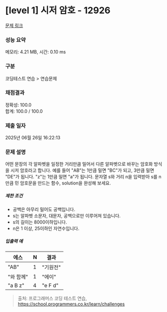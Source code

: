# [level 1] 시저 암호 - 12926 

[문제 링크](https://school.programmers.co.kr/learn/courses/30/lessons/12926) 

### 성능 요약

메모리: 4.21 MB, 시간: 0.10 ms

### 구분

코딩테스트 연습 > 연습문제

### 채점결과

정확성: 100.0<br/>합계: 100.0 / 100.0

### 제출 일자

2025년 06월 26일 16:22:13

### 문제 설명

<p><font style="vertical-align: inherit;"><font style="vertical-align: inherit;">어떤 문장의 각 알파벳을 일정한 거리만큼 밀어서 다른 알파벳으로 바꾸는 암호화 방식을 시저 암호라고 합니다.  예를 들어 "AB"는 1만큼 밀면 "BC"가 되고, 3만큼 밀면 "DE"가 됩니다. "z"는 1만큼 밀면 "a"가 됩니다. 문자열 s와 거리 n을 입력받아 s를 n만큼 민 암호문을 만드는 함수, solution을 완성해 보세요.</font></font></p>

<h5><font style="vertical-align: inherit;"><font style="vertical-align: inherit;">제한 조건</font></font></h5>

<ul>
<li><font style="vertical-align: inherit;"><font style="vertical-align: inherit;">공백은 아무리 밀어도 공백입니다.</font></font></li>
<li><font style="vertical-align: inherit;"><font style="vertical-align: inherit;">s는 알파벳 소문자, 대문자, 공백으로만 이루어져 있습니다.</font></font></li>
<li><font style="vertical-align: inherit;"><font style="vertical-align: inherit;">s의 길이는 8000이하입니다.</font></font></li>
<li><font style="vertical-align: inherit;"><font style="vertical-align: inherit;">n은 1 이상, 25이하인 자연수입니다.</font></font></li>
</ul>

<h5><font style="vertical-align: inherit;"><font style="vertical-align: inherit;">입출력 예</font></font></h5>
<table class="table">
        <thead><tr>
<th><font style="vertical-align: inherit;"><font style="vertical-align: inherit;">에스</font></font></th>
<th><font style="vertical-align: inherit;"><font style="vertical-align: inherit;">N</font></font></th>
<th><font style="vertical-align: inherit;"><font style="vertical-align: inherit;">결과</font></font></th>
</tr>
</thead>
        <tbody><tr>
<td><font style="vertical-align: inherit;"><font style="vertical-align: inherit;">"AB"</font></font></td>
<td><font style="vertical-align: inherit;"><font style="vertical-align: inherit;">1</font></font></td>
<td><font style="vertical-align: inherit;"><font style="vertical-align: inherit;">"기원전"</font></font></td>
</tr>
<tr>
<td><font style="vertical-align: inherit;"><font style="vertical-align: inherit;">"와 함께"</font></font></td>
<td><font style="vertical-align: inherit;"><font style="vertical-align: inherit;">1</font></font></td>
<td><font style="vertical-align: inherit;"><font style="vertical-align: inherit;">"에이"</font></font></td>
</tr>
<tr>
<td><font style="vertical-align: inherit;"><font style="vertical-align: inherit;">"a B z"</font></font></td>
<td><font style="vertical-align: inherit;"><font style="vertical-align: inherit;">4</font></font></td>
<td><font style="vertical-align: inherit;"><font style="vertical-align: inherit;">"e F d"</font></font></td>
</tr>
</tbody>
      </table>

> 출처: 프로그래머스 코딩 테스트 연습, https://school.programmers.co.kr/learn/challenges